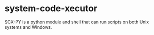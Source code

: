# system-code-xecutor
SCX-PY is a python module and shell that can run scripts on both Unix systems and Windows.
